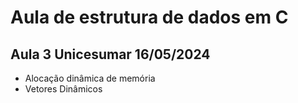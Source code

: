 # Aula de estrutura de dados em C
## Aula 3 Unicesumar 16/05/2024

- Alocação dinâmica de memória
- Vetores Dinâmicos